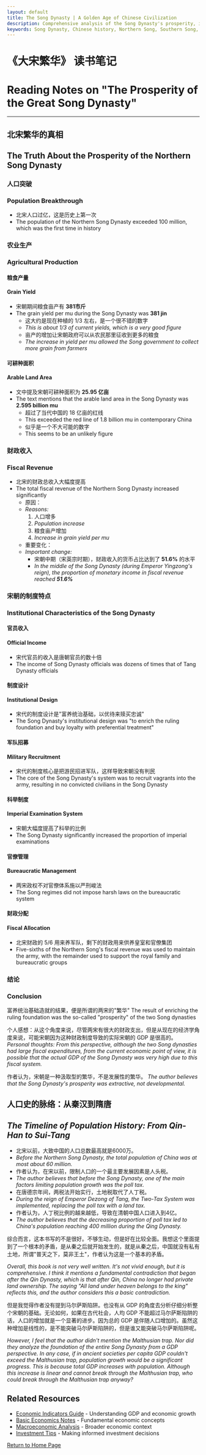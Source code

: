 ```yaml
---
layout: default
title: The Song Dynasty | A Golden Age of Chinese Civilization
description: Comprehensive analysis of the Song Dynasty's prosperity, including population growth, agricultural production, fiscal policies, and institutional characteristics. Learn about this pivotal period in Chinese history.
keywords: Song Dynasty, Chinese history, Northern Song, Southern Song, population history, agricultural development, fiscal policy, imperial examination, bureaucratic system, economic history
---
```


# 《大宋繁华》 读书笔记
# Reading Notes on "The Prosperity of the Great Song Dynasty"

---

## 北宋繁华的真相
## The Truth About the Prosperity of the Northern Song Dynasty

### 人口突破
### Population Breakthrough

- 北宋人口过亿，这是历史上第一次
- The population of the Northern Song Dynasty exceeded 100 million, which was the first time in history

### 农业生产
### Agricultural Production

#### 粮食产量
#### Grain Yield

- 宋朝期间粮食亩产有 **381市斤**
- The grain yield per mu during the Song Dynasty was **381 jin**
  - 这大约是现在种植的 1/3 左右，是一个很不错的数字
  - *This is about 1/3 of current yields, which is a very good figure*
  - 亩产的增加让宋朝政府可以从农民那里征收到更多的粮食
  - *The increase in yield per mu allowed the Song government to collect more grain from farmers*

#### 可耕种面积
#### Arable Land Area

- 文中提及宋朝可耕种面积为 **25.95 亿亩**
- The text mentions that the arable land area in the Song Dynasty was **2.595 billion mu**
  - 超过了当代中国的 18 亿亩的红线
  - This exceeded the red line of 1.8 billion mu in contemporary China
  - 似乎是一个不大可能的数字
  - This seems to be an unlikely figure

### 财政收入
### Fiscal Revenue

- 北宋的财政总收入大幅度提高
- The total fiscal revenue of the Northern Song Dynasty increased significantly
  - 原因：
  - *Reasons:*
    1. 人口增多
    1. *Population increase*
    2. 粮食亩产增加
    2. *Increase in grain yield per mu*
  - 重要变化：
  - *Important change:*
    - 宋朝中期（宋英宗时期），财政收入的货币占比达到了 **51.6%** 的水平
    - *In the middle of the Song Dynasty (during Emperor Yingzong's reign), the proportion of monetary income in fiscal revenue reached **51.6%***

### 宋朝的制度特点
### Institutional Characteristics of the Song Dynasty

#### 官员收入
#### Official Income

- 宋代官员的收入是唐朝官员的数十倍
- The income of Song Dynasty officials was dozens of times that of Tang Dynasty officials

#### 制度设计
#### Institutional Design

- 宋代的制度设计是"富养统治基础，以优待来赎买忠诚"
- The Song Dynasty's institutional design was "to enrich the ruling foundation and buy loyalty with preferential treatment"

#### 军队招募
#### Military Recruitment

- 宋代的制度核心是把游民招进军队，这样导致宋朝没有判民
- The core of the Song Dynasty's system was to recruit vagrants into the army, resulting in no convicted civilians in the Song Dynasty

#### 科举制度
#### Imperial Examination System

- 宋朝大幅度提高了科举的比例
- The Song Dynasty significantly increased the proportion of imperial examinations

#### 官僚管理
#### Bureaucratic Management

- 两宋政权不对官僚体系施以严刑峻法
- The Song regimes did not impose harsh laws on the bureaucratic system

#### 财政分配
#### Fiscal Allocation

- 北宋财政的 5/6 用来养军队，剩下的财政用来供养皇室和官僚集团
- Five-sixths of the Northern Song's fiscal revenue was used to maintain the army, with the remainder used to support the royal family and bureaucratic groups

### 结论
### Conclusion

富养统治基础造就的结果，便是所谓的两宋的"繁华"
The result of enriching the ruling foundation was the so-called "prosperity" of the two Song dynasties

个人感想：从这个角度来说，尽管两宋有很大的财政支出，但是从现在的经济学角度来说，可能宋朝因为这种财政制度导致的实际宋朝的 GDP 是很高的。
*Personal thoughts: From this perspective, although the two Song dynasties had large fiscal expenditures, from the current economic point of view, it is possible that the actual GDP of the Song Dynasty was very high due to this fiscal system.*

作者认为，宋朝是一种汲取型的繁华，不是发展性的繁华。
*The author believes that the Song Dynasty's prosperity was extractive, not developmental.*

## 人口史的脉络：从秦汉到隋唐
## *The Timeline of Population History: From Qin-Han to Sui-Tang*

- 北宋以前，大致中国的人口总数最高就是6000万。 
- *Before the Northern Song Dynasty, the total population of China was at most about 60 million.*
- 作者认为，在宋以前，限制人口的一个最主要发展因素是人头税。
- *The author believes that before the Song Dynasty, one of the main factors limiting population growth was the poll tax.*
- 在唐德宗年间，两税法开始实行，土地税取代了人丁税。
- *During the reign of Emperor Dezong of Tang, the Two-Tax System was implemented, replacing the poll tax with a land tax.*
- 作者认为，人丁税比例的越来越低，导致在清朝中国人口进入到4亿。
- *The author believes that the decreasing proportion of poll tax led to China's population reaching 400 million during the Qing Dynasty.*

综合而言，这本书写的不是很好。不够生动，但是好在比较全面。我想这个里面提到了一个根本的矛盾，是从秦之后就开始发生的，就是从秦之后，中国就没有私有土地，所谓"普天之下，莫非王土"，作者认为这是一个基本的矛盾。


*Overall, this book is not very well written. It's not vivid enough, but it is comprehensive. I think it mentions a fundamental contradiction that began after the Qin Dynasty, which is that after Qin, China no longer had private land ownership. The saying "All land under heaven belongs to the king" reflects this, and the author considers this a basic contradiction.*

但是我觉得作者没有提到马尔萨斯陷阱。也没有从 GDP 的角度去分析仔细分析整个宋朝的基础。无论如何，如果在古代社会，人均 GDP 不能超过马尔萨斯陷阱的话，人口的增加就是一个显著的进步。因为总的 GDP 是伴随人口增加的。虽然这种增加是线性的，是不能突破马尔萨斯陷阱的，但是谁又能突破马尔萨斯陷阱呢。


*However, I feel that the author didn't mention the Malthusian trap. Nor did they analyze the foundation of the entire Song Dynasty from a GDP perspective. In any case, if in ancient societies per capita GDP couldn't exceed the Malthusian trap, population growth would be a significant progress. This is because total GDP increases with population. Although this increase is linear and cannot break through the Malthusian trap, who could break through the Malthusian trap anyway?*

## Related Resources

- [Economic Indicators Guide](./EIforP.html) - Understanding GDP and economic growth
- [Basic Economics Notes](./BasicEconomicsNote.html) - Fundamental economic concepts
- [Macroeconomic Analysis](./MacroEco.html) - Broader economic context
- [Investment Tips](./TheTipsForInvest.html) - Making informed investment decisions

[Return to Home Page](./index.html)
